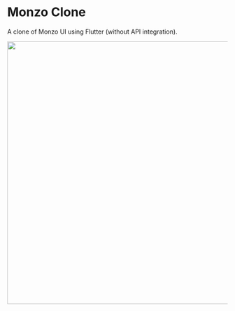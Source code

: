 # Monzo Clone
A clone of Monzo UI using Flutter (without API integration).

<img src="https://i.imgur.com/rD20fVS.png" height="600"/>
